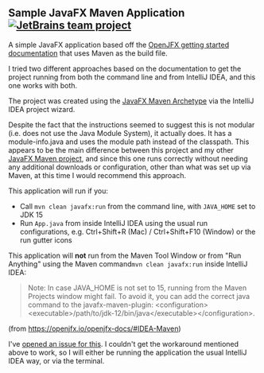 ## Sample JavaFX Maven Application [![JetBrains team project](http://jb.gg/badges/team.svg)](https://confluence.jetbrains.com/display/ALL/JetBrains+on+GitHub)

A simple JavaFX application based off the [OpenJFX getting started documentation](https://openjfx.io/openjfx-docs/) that uses Maven as the build file.

I tried two different approaches based on the documentation to get the project running from both the command line and from IntelliJ IDEA, and this one works with both.

The project was created using the [JavaFX Maven Archetype](https://openjfx.io/openjfx-docs/#maven) via the IntelliJ IDEA project wizard. 

Despite the fact that the instructions seemed to suggest this is not modular (i.e. does not use the Java Module System), it actually does. It has a module-info.java and uses the module path instead of the classpath. This appears to be the main difference between this project and my other [JavaFX Maven project](https://github.com/trishagee/javafx-maven), and since this one runs correctly without needing any additional downloads or configuration, other than what was set up via Maven, at this time I would recommend this approach.

This application will run if you:
 - Call `mvn clean javafx:run` from the command line, with `JAVA_HOME` set to JDK 15
 - Run `App.java` from inside IntelliJ IDEA using the usual run configurations, e.g. Ctrl+Shift+R (Mac) / Ctrl+Shift+F10 (Window) or the run gutter icons

This application will **not** run from the Maven Tool Window or from "Run Anything" using the Maven command`mvn clean javafx:run` inside IntelliJ IDEA:

>Note: In case JAVA_HOME is not set to 15, running from the Maven Projects window might fail. To avoid it, you can add the correct java command to the javafx-maven-plugin: &lt;configuration>&lt;executable>/path/to/jdk-12/bin/java&lt;/executable>&lt;/configuration>. 

(from https://openjfx.io/openjfx-docs/#IDEA-Maven)

I've [opened an issue for this](https://youtrack.jetbrains.com/issue/IDEA-259216). I couldn't get the workaround mentioned above to work, so I will either be running the application the usual IntelliJ IDEA way, or via the terminal.

